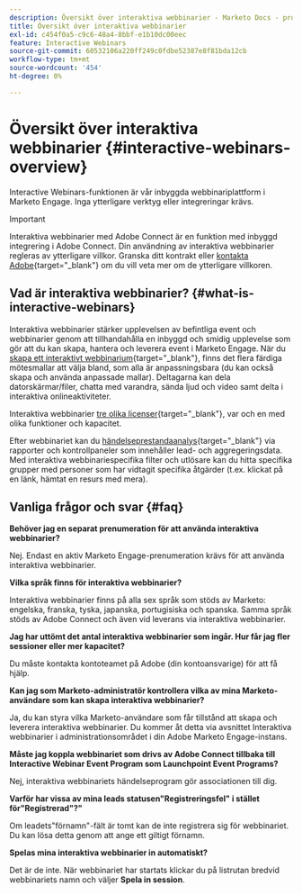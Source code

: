 ```yaml
---
description: Översikt över interaktiva webbinarier - Marketo Docs - produktdokumentation
title: Översikt över interaktiva webbinarier
exl-id: c454f0a5-c9c6-48a4-8bbf-e1b10dc00eec
feature: Interactive Webinars
source-git-commit: 60532106a220ff249c0fdbe52387e8f81bda12cb
workflow-type: tm+mt
source-wordcount: '454'
ht-degree: 0%

---
```


# Översikt över interaktiva webbinarier {#interactive-webinars-overview}

Interactive Webinars-funktionen är vår inbyggda webbinariplattform i Marketo Engage. Inga ytterligare verktyg eller integreringar krävs.

>[!IMPORTANT]
>
>Interaktiva webbinarier med Adobe Connect är en funktion med inbyggd integrering i Adobe Connect. Din användning av interaktiva webbinarier regleras av ytterligare villkor. Granska ditt kontrakt eller [kontakta Adobe](https://nation.marketo.com/t5/support/ct-p/Support){target="_blank"} om du vill veta mer om de ytterligare villkoren.

## Vad är interaktiva webbinarier? {#what-is-interactive-webinars}

Interaktiva webbinarier stärker upplevelsen av befintliga event och webbinarier genom att tillhandahålla en inbyggd och smidig upplevelse som gör att du kan skapa, hantera och leverera event i Marketo Engage. När du [skapa ett interaktivt webbinarium](/help/marketo/product-docs/demand-generation/events/interactive-webinars/create-an-interactive-webinar.md){target="_blank"}, finns det flera färdiga mötesmallar att välja bland, som alla är anpassningsbara (du kan också skapa och använda anpassade mallar). Deltagarna kan dela datorskärmar/filer, chatta med varandra, sända ljud och video samt delta i interaktiva onlineaktiviteter.

Interaktiva webbinarier [tre olika licenser](/help/marketo/product-docs/demand-generation/events/interactive-webinars/user-and-license-management.md){target="_blank"}, var och en med olika funktioner och kapacitet.

Efter webbinariet kan du [händelseprestandaanalys](/help/marketo/product-docs/demand-generation/events/interactive-webinars/event-workflows.md){target="_blank"} via rapporter och kontrollpaneler som innehåller lead- och aggregeringsdata. Med interaktiva webbinariespecifika filter och utlösare kan du hitta specifika grupper med personer som har vidtagit specifika åtgärder (t.ex. klickat på en länk, hämtat en resurs med mera).

## Vanliga frågor och svar {#faq}

**Behöver jag en separat prenumeration för att använda interaktiva webbinarier?**

Nej. Endast en aktiv Marketo Engage-prenumeration krävs för att använda interaktiva webbinarier.

**Vilka språk finns för interaktiva webbinarier?**

Interaktiva webbinarier finns på alla sex språk som stöds av Marketo: engelska, franska, tyska, japanska, portugisiska och spanska. Samma språk stöds av Adobe Connect och även vid leverans via interaktiva webbinarier.

**Jag har uttömt det antal interaktiva webbinarier som ingår. Hur får jag fler sessioner eller mer kapacitet?**

Du måste kontakta kontoteamet på Adobe (din kontoansvarige) för att få hjälp.

**Kan jag som Marketo-administratör kontrollera vilka av mina Marketo-användare som kan skapa interaktiva webbinarier?**

Ja, du kan styra vilka Marketo-användare som får tillstånd att skapa och leverera interaktiva webbinarier. Du kommer åt detta via avsnittet Interaktiva webbinarier i administrationsområdet i din Adobe Marketo Engage-instans.

**Måste jag koppla webbinariet som drivs av Adobe Connect tillbaka till Interactive Webinar Event Program som Launchpoint Event Programs?**

Nej, interaktiva webbinariets händelseprogram gör associationen till dig.

**Varför har vissa av mina leads statusen&quot;Registreringsfel&quot; i stället för&quot;Registrerad&quot;?&quot;**

Om leadets&quot;förnamn&quot;-fält är tomt kan de inte registrera sig för webbinariet. Du kan lösa detta genom att ange ett giltigt förnamn.

**Spelas mina interaktiva webbinarier in automatiskt?**

Det är de inte. När webbinariet har startats klickar du på listrutan bredvid webbinariets namn och väljer **Spela in session**.
